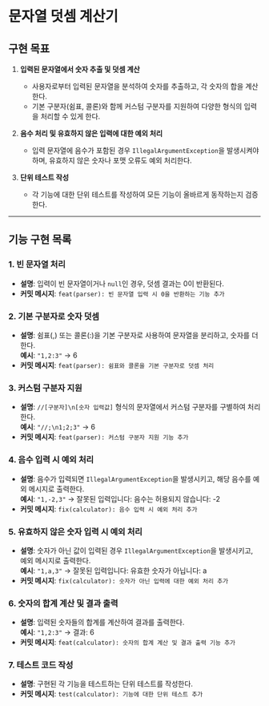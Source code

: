 # 문자열 덧셈 계산기

## 구현 목표

1. **입력된 문자열에서 숫자 추출 및 덧셈 계산**  
   - 사용자로부터 입력된 문자열을 분석하여 숫자를 추출하고, 각 숫자의 합을 계산한다.
   - 기본 구분자(쉼표, 콜론)와 함께 커스텀 구분자를 지원하여 다양한 형식의 입력을 처리할 수 있게 한다.

2. **음수 처리 및 유효하지 않은 입력에 대한 예외 처리**  
   - 입력 문자열에 음수가 포함된 경우 `IllegalArgumentException`을 발생시켜야 하며, 유효하지 않은 숫자나 포맷 오류도 예외 처리한다.

3. **단위 테스트 작성**  
   - 각 기능에 대한 단위 테스트를 작성하여 모든 기능이 올바르게 동작하는지 검증한다.

---

## 기능 구현 목록

### 1. 빈 문자열 처리
- **설명**: 입력이 빈 문자열이거나 `null`인 경우, 덧셈 결과는 0이 반환된다.
- **커밋 메시지**: `feat(parser): 빈 문자열 입력 시 0을 반환하는 기능 추가`

### 2. 기본 구분자로 숫자 덧셈
- **설명**: 쉼표(,) 또는 콜론(:)을 기본 구분자로 사용하여 문자열을 분리하고, 숫자를 더한다.  
  **예시**: `"1,2:3"` → 6
- **커밋 메시지**: `feat(parser): 쉼표와 콜론을 기본 구분자로 덧셈 처리`

### 3. 커스텀 구분자 지원
- **설명**: `//[구분자]\n[숫자 입력값]` 형식의 문자열에서 커스텀 구분자를 구별하여 처리한다.  
  **예시**: `"//;\n1;2;3"` → 6
- **커밋 메시지**: `feat(parser): 커스텀 구분자 지원 기능 추가`

### 4. 음수 입력 시 예외 처리
- **설명**: 음수가 입력되면 `IllegalArgumentException`을 발생시키고, 해당 음수를 예외 메시지로 출력한다.  
  **예시**: `"1,-2,3"` → 잘못된 입력입니다: 음수는 허용되지 않습니다: -2
- **커밋 메시지**: `fix(calculator): 음수 입력 시 예외 처리 추가`

### 5. 유효하지 않은 숫자 입력 시 예외 처리
- **설명**: 숫자가 아닌 값이 입력된 경우 `IllegalArgumentException`을 발생시키고, 예외 메시지로 출력한다.  
  **예시**: `"1,a,3"` → 잘못된 입력입니다: 유효한 숫자가 아닙니다: a
- **커밋 메시지**: `fix(calculator): 숫자가 아닌 입력에 대한 예외 처리 추가`

### 6. 숫자의 합계 계산 및 결과 출력
- **설명**: 입력된 숫자들의 합계를 계산하여 결과를 출력한다.  
  **예시**: `"1,2:3"` → 결과: 6
- **커밋 메시지**: `feat(calculator): 숫자의 합계 계산 및 결과 출력 기능 추가`

### 7. 테스트 코드 작성
- **설명**: 구현된 각 기능을 테스트하는 단위 테스트를 작성한다.
- **커밋 메시지**: `test(calculator): 기능에 대한 단위 테스트 추가`

